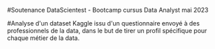 #Soutenance DataScientest - Bootcamp cursus Data Analyst mai 2023

#Analyse d'un dataset Kaggle issu d'un questionnaire envoyé à des professionnels de la data, dans le but de tirer un profil spécifique pour chaque métier de la data.


